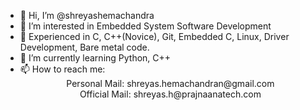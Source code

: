 - 👋 Hi, I’m @shreyashemachandra
- 👀 I’m interested in Embedded System Software Development
- 👀 Experienced in C, C++(Novice), Git, Embedded C, Linux, Driver Development, Bare metal code.
- 🌱 I’m currently learning Python, C++
- 📫 How to reach me: <br />
  <div align="center">Personal Mail: shreyas.hemachandran@gmail.com <br />
   Official Mail: shreyas.h@prajnaanatech.com <div />

<!---
shreyasprajnaana/shreyasprajnaana is a ✨ special ✨ repository because its `README.md` (this file) appears on your GitHub profile.
You can click the Preview link to take a look at your changes.
--->
